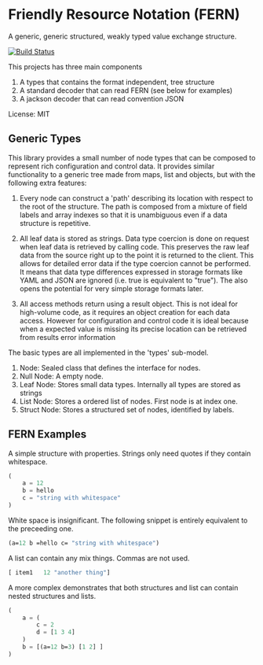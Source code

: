 # Friendly Resource Notation (FERN)
A generic, generic structured, weakly typed value exchange structure.

[![Build Status](https://travis-ci.org/rimasu/fern-kt.png?branch=master)](https://travis-ci.org/rimasu/node)

This projects has three main components
1. A types that contains the format independent, tree structure
2. A standard decoder that can read FERN (see below for examples)
3. A jackson decoder that can read convention JSON

License: MIT

## Generic Types

This library provides a small number of node types that can be composed to represent
rich configuration and control data.  It provides similar functionality to a
generic tree made from maps, list and objects, but with the following extra features:

1) Every node can construct a 'path' describing its location with respect to
the root of the structure. The path is composed from a mixture of field labels
and array indexes so that it is unambiguous even if a data structure is repetitive.

2) All leaf data is stored as strings. Data type coercion is done on request when
leaf data is retrieved by calling code. This preserves the raw leaf data from the source
right up to the point it is returned to the client. This allows for detailed
error data if the type coercion cannot be performed. It means that data type differences
expressed in storage formats like YAML and JSON are ignored (i.e. true is
equivalent to "true"). The also opens the potential for very simple storage formats later.

3) All access methods return using a result object. This is not ideal for high-volume
code, as it requires an object creation for each data access.  However for configuration
and control code it is ideal because when a expected value is missing its precise
location can be retrieved from results error information

The basic types are all implemented in the 'types' sub-model.

1) Node: Sealed class that defines the interface for nodes.
2) Null Node: A empty node.
3) Leaf Node: Stores small data types. Internally all types are stored as strings
4) List Node: Stores a ordered list of nodes. First node is at index one.
5) Struct Node: Stores a structured set of nodes, identified by labels.

## FERN Examples

A simple structure with properties. Strings only need quotes if they 
contain whitespace.
```lisp
(
    a = 12
    b = hello
    c = "string with whitespace"
)
```

White space is insignificant. The following snippet is entirely equivalent
to the preceeding one.
```lisp
(a=12 b =hello c= "string with whitespace")
```

A list can contain any mix things. Commas are not used.
```lisp
[ item1   12 "another thing"]
```

A more complex demonstrates that both structures and list can 
contain nested structures and lists.
```lisp
(
    a = (
        c = 2
        d = [1 3 4]
    )
    b = [(a=12 b=3) [1 2] ]
)
```